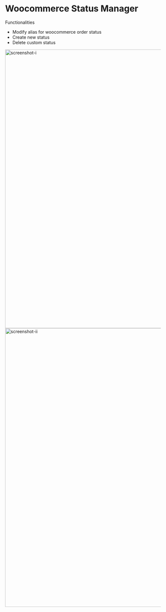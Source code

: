 # Woocommerce Status Manager
 
Functionalities
* Modify alias for woocommerce order status
* Create new status
* Delete custom status

<img width="900" alt="screenshot-i" src="https://user-images.githubusercontent.com/11426727/76282309-ef3e2f80-62c9-11ea-8ac8-9bbdb0c0a4ed.png">

<img width="900" alt="screenshot-ii" src="https://user-images.githubusercontent.com/11426727/76282302-eb121200-62c9-11ea-9a6a-942fa61f4a7c.png">